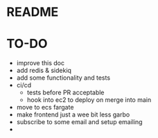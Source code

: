 # README

# TO-DO
- improve this doc
- add redis & sidekiq
- add some functionality and tests
- ci/cd
    - tests before PR acceptable
    - hook into ec2 to deploy on merge into main
- move to ecs fargate
- make frontend just a wee bit less garbo
- subscribe to some email and setup emailing
- 